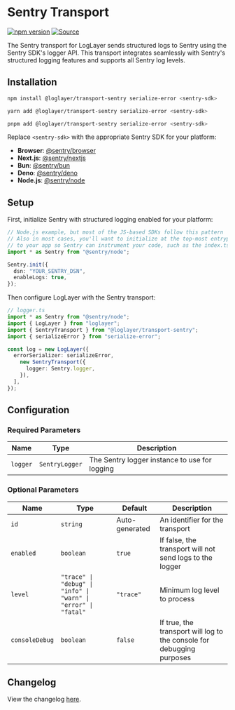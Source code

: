 # Sentry Transport <Badge type="tip" text="Browser" /> <Badge type="tip" text="Server" /> <Badge type="tip" text="Deno" /> <Badge type="tip" text="Bun" />

[![npm version](https://img.shields.io/npm/v/@loglayer/transport-sentry.svg)](https://www.npmjs.com/package/@loglayer/transport-sentry)
[![Source](https://img.shields.io/badge/source-GitHub-blue.svg)](https://github.com/loglayer/loglayer/tree/main/packages/transports/sentry)

The Sentry transport for LogLayer sends structured logs to Sentry using the Sentry SDK's logger API. This transport integrates seamlessly with Sentry's structured logging features and supports all Sentry log levels.

## Installation

```bash
npm install @loglayer/transport-sentry serialize-error <sentry-sdk>
```

```bash
yarn add @loglayer/transport-sentry serialize-error <sentry-sdk>
```

```bash
pnpm add @loglayer/transport-sentry serialize-error <sentry-sdk>
```

Replace `<sentry-sdk>` with the appropriate Sentry SDK for your platform:

- **Browser**: [@sentry/browser](https://docs.sentry.io/platforms/javascript/logs/)
- **Next.js**: [@sentry/nextjs](https://docs.sentry.io/platforms/javascript/guides/nextjs/logs/)
- **Bun**: [@sentry/bun](https://docs.sentry.io/platforms/javascript/guides/bun/logs/)
- **Deno**: [@sentry/deno](https://docs.sentry.io/platforms/javascript/guides/deno/)
- **Node.js**: [@sentry/node](https://docs.sentry.io/platforms/javascript/guides/node/)

## Setup

First, initialize Sentry with structured logging enabled for your platform:

```typescript
// Node.js example, but most of the JS-based SDKs follow this pattern
// Also in most cases, you'll want to initialize at the top-most entrypoint
// to your app so Sentry can instrument your code, such as the index.ts file
import * as Sentry from "@sentry/node";

Sentry.init({
  dsn: "YOUR_SENTRY_DSN",
  enableLogs: true,
});
```

Then configure LogLayer with the Sentry transport:

```typescript
// logger.ts
import * as Sentry from "@sentry/node";
import { LogLayer } from "loglayer";
import { SentryTransport } from "@loglayer/transport-sentry";
import { serializeError } from "serialize-error";

const log = new LogLayer({
  errorSerializer: serializeError, 
    new SentryTransport({
      logger: Sentry.logger,
    }),
  ],
});
```

## Configuration

### Required Parameters

| Name | Type | Description |
|------|------|-------------|
| `logger` | `SentryLogger` | The Sentry logger instance to use for logging |

### Optional Parameters

| Name | Type | Default | Description |
|------|------|---------|-------------|
| `id` | `string` | Auto-generated | An identifier for the transport |
| `enabled` | `boolean` | `true` | If false, the transport will not send logs to the logger |
| `level` | `"trace" \| "debug" \| "info" \| "warn" \| "error" \| "fatal"` | `"trace"` | Minimum log level to process |
| `consoleDebug` | `boolean` | `false` | If true, the transport will log to the console for debugging purposes |

## Changelog

View the changelog [here](./changelogs/sentry-changelog.md).

